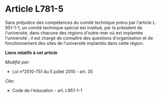 # Article L781-5

Sans préjudice des compétences du  comité technique prévu par l'article L. 951-1-1, un  comité technique spécial est
institué, par le président de l'université, dans chacune des régions d'outre-mer où est implantée l'université ; il est
chargé de connaître des questions d'organisation et de fonctionnement des sites de l'université implantés dans cette région.

**Liens relatifs à cet article**

_Modifié par_:

  - Loi n°2010-751 du 5 juillet 2010 - art. 35

_Cite_:

  - Code de l'éducation - art. L951-1-1
